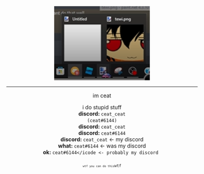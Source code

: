 <div align="center">
  <img src="https://github.com/ceat-ceat/ceat-ceat/blob/main/tewi2.png?raw=true" width="50%"/>
  <br/>
  <hr/>
  im ceat
  
  i do stupid stuff
  <br/>
  <b>discord: </b><code>ceat_ceat (ceat#6144)</code>
  <br/>
  <b>discord: </b><code>ceat_ceat</code>
  <br/>
  <b>discord: </b><code>ceat#6144</code>
  <br/>
  <b>discord: </b><code>ceat_ceat</code> <- my discord
  <br/>
  <b>what: </b><code>ceat#6144</code> <- was my discord
  <br/>
  <b>ok: </b><code>ceat#6144</icode <- probably my discord
  <br/>
  <code><code><code>wtf you can do this</code></code>wtf</code>
</div>
